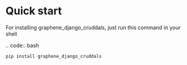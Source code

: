 
# Quick start


For installing graphene_django_cruddals, just run this command in your shell

.. code:: bash

    pip install graphene_django_cruddals
